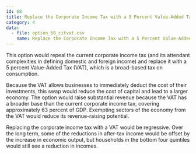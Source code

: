 ```yaml
---
id: 68
title: Replace the Corporate Income Tax with a 5 Percent Value-Added Tax (VAT)
category: 4
data:
  - file: option_68_citvat.csv
    name: Replace the Corporate Income Tax with a 5 Percent Value-Added Tax (VAT)
---
```


This option would repeal the current corporate income tax (and its attendant complexities in defining domestic and foreign income) and replace it with a 5 percent Value-Added Tax (VAT), which is a broad-based tax on consumption.

Because the VAT allows businesses to immediately deduct the cost of their investments, this swap would reduce the cost of capital and lead to a larger economy. The option would raise substantial revenue because the VAT has a broader base than the current corporate income tax, covering approximately 63 percent of GDP. Exempting sectors of the economy from the VAT would reduce its revenue-raising potential.

Replacing the corporate income tax with a VAT would be regressive. Over the long term, some of the reductions in after-tax income would be offset by the increase in economic output, but households in the bottom four quintiles would still see a reduction in incomes.
